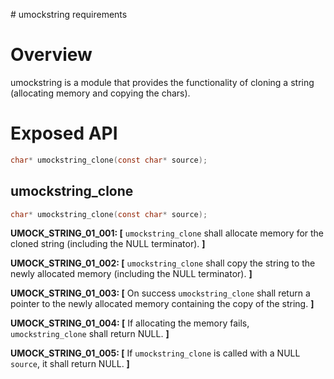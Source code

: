 
﻿# umockstring requirements

# Overview

umockstring is a module that provides the functionality of cloning a string (allocating memory and copying the chars).

# Exposed API

```c
char* umockstring_clone(const char* source);
```

## umockstring_clone

```c
char* umockstring_clone(const char* source);
```

**UMOCK_STRING_01_001: [** `umockstring_clone` shall allocate memory for the cloned string (including the NULL terminator). **]**

**UMOCK_STRING_01_002: [** `umockstring_clone` shall copy the string to the newly allocated memory (including the NULL terminator). **]**

**UMOCK_STRING_01_003: [** On success `umockstring_clone` shall return a pointer to the newly allocated memory containing the copy of the string. **]**

**UMOCK_STRING_01_004: [** If allocating the memory fails, `umockstring_clone` shall return NULL. **]**

**UMOCK_STRING_01_005: [** If `umockstring_clone` is called with a NULL `source`, it shall return NULL. **]**
